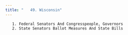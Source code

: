 ```yaml
---
title: "   49. Wisconsin"
---
```



       1. Federal Senators And Congresspeople, Governors
       2. State Senators Ballot Measures And State Bills
